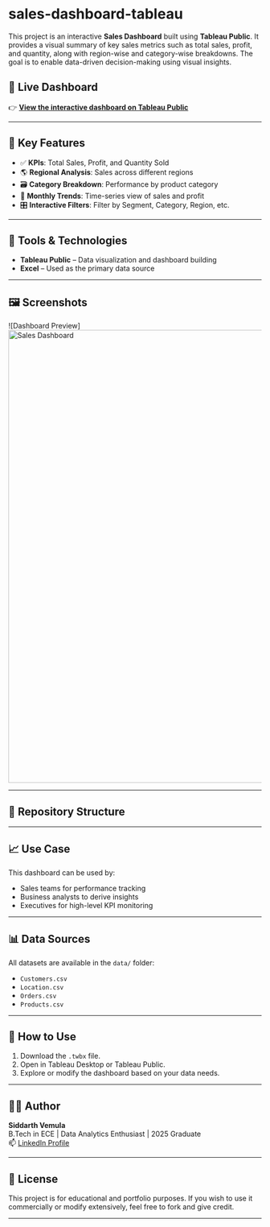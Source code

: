 # sales-dashboard-tableau
This project is an interactive **Sales Dashboard** built using **Tableau Public**. It provides a visual summary of key sales metrics such as total sales, profit, and quantity, along with region-wise and category-wise breakdowns. The goal is to enable data-driven decision-making using visual insights.
## 🔗 Live Dashboard

👉 **[View the interactive dashboard on Tableau Public](https://public.tableau.com/app/profile/siddarth.vemula/viz/SalesDashboard_17534263546210/SalesDashboard?publish=yes)**

---

## 📌 Key Features

- ✅ **KPIs**: Total Sales, Profit, and Quantity Sold
- 🌎 **Regional Analysis**: Sales across different regions
- 🗃️ **Category Breakdown**: Performance by product category
- 📅 **Monthly Trends**: Time-series view of sales and profit
- 🎛️ **Interactive Filters**: Filter by Segment, Category, Region, etc.

---

## 🧰 Tools & Technologies
- **Tableau Public** – Data visualization and dashboard building
- **Excel** – Used as the primary data source

---

## 🖼️ Screenshots

![Dashboard Preview] <img width="1440" height="900" alt="Sales Dashboard" src="https://github.com/user-attachments/assets/bed95446-d130-4095-adec-4f4574064150" />





---

## 📁 Repository Structure
---

## 📈 Use Case

This dashboard can be used by:
- Sales teams for performance tracking
- Business analysts to derive insights
- Executives for high-level KPI monitoring

---


## 📊 Data Sources

All datasets are available in the `data/` folder:
- `Customers.csv`
- `Location.csv`
- `Orders.csv`
- `Products.csv`

---

## 🚀 How to Use

1. Download the `.twbx` file.
2. Open in Tableau Desktop or Tableau Public.
3. Explore or modify the dashboard based on your data needs.

---

## 🧑‍💻 Author

**Siddarth Vemula**  
B.Tech in ECE | Data Analytics Enthusiast | 2025 Graduate  
📫 [LinkedIn Profile](https://www.linkedin.com/in/vemulasiddarthreddy/)

---

## 📄 License
This project is for educational and portfolio purposes. If you wish to use it commercially or modify extensively, feel free to fork and give credit.

---
